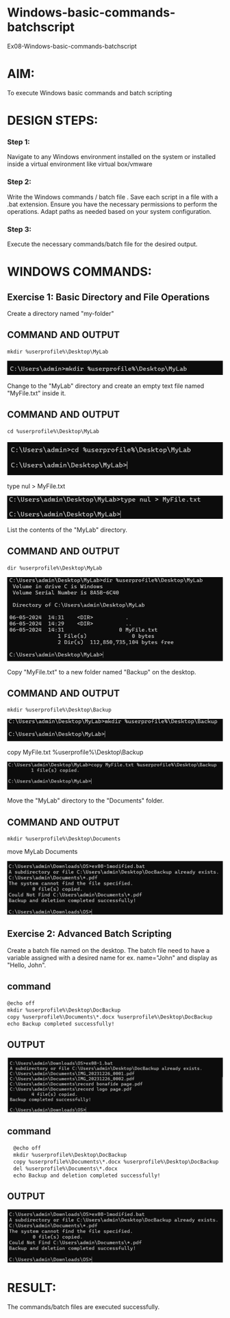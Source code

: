 # Windows-basic-commands-batchscript
Ex08-Windows-basic-commands-batchscript

# AIM:
To execute Windows basic commands and batch scripting

# DESIGN STEPS:

### Step 1:

Navigate to any Windows environment installed on the system or installed inside a virtual environment like virtual box/vmware 

### Step 2:

Write the Windows commands / batch file . Save each script in a file with a .bat extension. Ensure you have the necessary permissions to perform the operations. Adapt paths as needed based on your system configuration.
### Step 3:

Execute the necessary commands/batch file for the desired output. 




# WINDOWS COMMANDS:
## Exercise 1: Basic Directory and File Operations
Create a directory named "my-folder"

## COMMAND AND OUTPUT

```
mkdir %userprofile%\Desktop\MyLab
```
![alt text](445537038-8ffa389f-9913-4af9-a58a-b537e683b705.png)

Change to the "MyLab" directory and create an empty text file named "MyFile.txt" inside it.

## COMMAND AND OUTPUT
```
cd %userprofile%\Desktop\MyLab
```

![alt text](445537402-5e5dc0f2-a29f-4b24-9ee9-3a25661f8f5b.png)

type nul > MyFile.txt

![alt text](445537622-2631b0d7-4097-42ca-a458-26c6c14beeca.png)

List the contents of the "MyLab" directory.

## COMMAND AND OUTPUT
```
dir %userprofile%\Desktop\MyLab
```
![alt text](445537975-b25822df-2c90-4536-89eb-61f8f1605bc7.png)

Copy "MyFile.txt" to a new folder named "Backup" on the desktop.

## COMMAND AND OUTPUT
```
mkdir %userprofile%\Desktop\Backup
```
![alt text](445538376-66518138-c815-4b5e-959f-6f11767f8c81.png)

copy MyFile.txt %userprofile%\Desktop\Backup

![alt text](445538710-6a2bbe63-a162-4b3f-bc16-c4db32990913.png)

Move the "MyLab" directory to the "Documents" folder.



## COMMAND AND OUTPUT
```
mkdir %userprofile%\Desktop\Documents
```
move MyLab Documents

![alt text](445539218-6329267a-e08b-4990-be54-1cb3d7e7dfa0.png)

## Exercise 2: Advanced Batch Scripting
Create a batch file named on the desktop. The batch file need to have a variable assigned with a desired name for ex. name="John" and display as "Hello, John".
## command
```
@echo off
mkdir %userprofile%\Desktop\DocBackup
copy %userprofile%\Documents\*.docx %userprofile%\Desktop\DocBackup
echo Backup completed successfully!
```

## OUTPUT

![alt text](445539787-88c92570-9e7a-4f51-b1f5-5d5e2484581a.png)

## command
```
  @echo off
  mkdir %userprofile%\Desktop\DocBackup
  copy %userprofile%\Documents\*.docx %userprofile%\Desktop\DocBackup
  del %userprofile%\Documents\*.docx
  echo Backup and deletion completed successfully!
```

## OUTPUT



![alt text](445540054-439426dc-40b4-4df0-b607-61c6f0b4f8dd.png)




# RESULT:
The commands/batch files are executed successfully.

